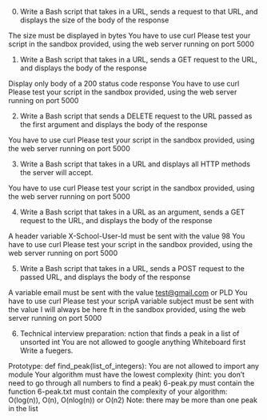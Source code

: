 0. Write a Bash script that takes in a URL, sends a request to that URL, and displays the size of the body of the response

The size must be displayed in bytes
You have to use curl
Please test your script in the sandbox provided, using the web server running on port 5000

1. Write a Bash script that takes in a URL, sends a GET request to the URL, and displays the body of the response

Display only body of a 200 status code response
You have to use curl
Please test your script in the sandbox provided, using the web server running on port 5000

2. Write a Bash script that sends a DELETE request to the URL passed as the first argument and displays the body of the response

You have to use curl
Please test your script in the sandbox provided, using the web server running on port 5000

3. Write a Bash script that takes in a URL and displays all HTTP methods the server will accept.

You have to use curl
Please test your script in the sandbox provided, using the web server running on port 5000

4. Write a Bash script that takes in a URL as an argument, sends a GET request to the URL, and displays the body of the response

A header variable X-School-User-Id must be sent with the value 98
You have to use curl
Please test your script in the sandbox provided, using the web server running on port 5000

5. Write a Bash script that takes in a URL, sends a POST request to the passed URL, and displays the body of the response

A variable email must be sent with the value test@gmail.com
or PLD
You have to use curl
Please test your scripA variable subject must be sent with the value I will always be here ft in the sandbox provided, using the web server running on port 5000

6. Technical interview preparation:
nction that finds a peak in a list of unsorted int
You are not allowed to google anything
Whiteboard first
Write a fuegers.

Prototype: def find_peak(list_of_integers):
You are not allowed to import any module
Your algorithm must have the lowest complexity (hint: you don’t need to go through all numbers to find a peak)
6-peak.py must contain the function
6-peak.txt must contain the complexity of your algorithm: O(log(n)), O(n), O(nlog(n)) or O(n2)
Note: there may be more than one peak in the list
